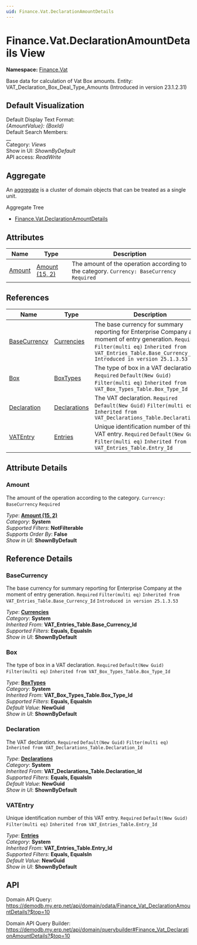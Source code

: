 ```yaml
---
uid: Finance.Vat.DeclarationAmountDetails
---
```

# Finance.Vat.DeclarationAmountDetails View

**Namespace:** [Finance.Vat](Finance.Vat.md)  

Base data for calculation of Vat Box amounts. Entity: VAT_Declaration_Box_Deal_Type_Amounts (Introduced in version 23.1.2.31)

## Default Visualization
Default Display Text Format:  
_{AmountValue}: {BoxId}_  
Default Search Members:  
__  
Category:  _Views_  
Show in UI:  _ShownByDefault_  
API access:  _ReadWrite_  

## Aggregate
An [aggregate](https://docs.erp.net/tech/advanced/concepts/aggregates.html) is a cluster of domain objects that can be treated as a single unit.  

Aggregate Tree  
* [Finance.Vat.DeclarationAmountDetails](Finance.Vat.DeclarationAmountDetails.md)  

## Attributes

| Name | Type | Description |
| ---- | ---- | --- |
| [Amount](Finance.Vat.DeclarationAmountDetails.md#amount) | [Amount (15, 2)](../data-types.md#amount) | The amount of the operation according to the category. `Currency: BaseCurrency` `Required` 

## References

| Name | Type | Description |
| ---- | ---- | --- |
| [BaseCurrency](Finance.Vat.DeclarationAmountDetails.md#basecurrency) | [Currencies](General.Currencies.Currencies.md) | The base currency for summary reporting for Enterprise Company at the moment of entry generation. `Required` `Filter(multi eq)` `Inherited from VAT_Entries_Table.Base_Currency_Id` `Introduced in version 25.1.3.53` |
| [Box](Finance.Vat.DeclarationAmountDetails.md#box) | [BoxTypes](Finance.Vat.BoxTypes.md) | The type of box in a VAT declaration. `Required` `Default(New Guid)` `Filter(multi eq)` `Inherited from VAT_Box_Types_Table.Box_Type_Id` |
| [Declaration](Finance.Vat.DeclarationAmountDetails.md#declaration) | [Declarations](Finance.Vat.Declarations.md) | The VAT declaration. `Required` `Default(New Guid)` `Filter(multi eq)` `Inherited from VAT_Declarations_Table.Declaration_Id` |
| [VATEntry](Finance.Vat.DeclarationAmountDetails.md#vatentry) | [Entries](Finance.Vat.Entries.md) | Unique identification number of this VAT entry. `Required` `Default(New Guid)` `Filter(multi eq)` `Inherited from VAT_Entries_Table.Entry_Id` |


## Attribute Details

### Amount

The amount of the operation according to the category. `Currency: BaseCurrency` `Required`

_Type_: **[Amount (15, 2)](../data-types.md#amount)**  
_Category_: **System**  
_Supported Filters_: **NotFilterable**  
_Supports Order By_: **False**  
_Show in UI_: **ShownByDefault**  


## Reference Details

### BaseCurrency

The base currency for summary reporting for Enterprise Company at the moment of entry generation. `Required` `Filter(multi eq)` `Inherited from VAT_Entries_Table.Base_Currency_Id` `Introduced in version 25.1.3.53`

_Type_: **[Currencies](General.Currencies.Currencies.md)**  
_Category_: **System**  
_Inherited From_: **VAT_Entries_Table.Base_Currency_Id**  
_Supported Filters_: **Equals, EqualsIn**  
_Show in UI_: **ShownByDefault**  

### Box

The type of box in a VAT declaration. `Required` `Default(New Guid)` `Filter(multi eq)` `Inherited from VAT_Box_Types_Table.Box_Type_Id`

_Type_: **[BoxTypes](Finance.Vat.BoxTypes.md)**  
_Category_: **System**  
_Inherited From_: **VAT_Box_Types_Table.Box_Type_Id**  
_Supported Filters_: **Equals, EqualsIn**  
_Default Value_: **NewGuid**  
_Show in UI_: **ShownByDefault**  

### Declaration

The VAT declaration. `Required` `Default(New Guid)` `Filter(multi eq)` `Inherited from VAT_Declarations_Table.Declaration_Id`

_Type_: **[Declarations](Finance.Vat.Declarations.md)**  
_Category_: **System**  
_Inherited From_: **VAT_Declarations_Table.Declaration_Id**  
_Supported Filters_: **Equals, EqualsIn**  
_Default Value_: **NewGuid**  
_Show in UI_: **ShownByDefault**  

### VATEntry

Unique identification number of this VAT entry. `Required` `Default(New Guid)` `Filter(multi eq)` `Inherited from VAT_Entries_Table.Entry_Id`

_Type_: **[Entries](Finance.Vat.Entries.md)**  
_Category_: **System**  
_Inherited From_: **VAT_Entries_Table.Entry_Id**  
_Supported Filters_: **Equals, EqualsIn**  
_Default Value_: **NewGuid**  
_Show in UI_: **ShownByDefault**  


## API

Domain API Query:
<https://demodb.my.erp.net/api/domain/odata/Finance_Vat_DeclarationAmountDetails?$top=10>

Domain API Query Builder:
<https://demodb.my.erp.net/api/domain/querybuilder#Finance_Vat_DeclarationAmountDetails?$top=10>

